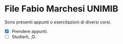 # File Fabio Marchesi UNIMIB
Sono presenti appunti o esercitazioni di diversi corsi.
 - [X] Prendere appunti.
 - [ ] Studiarli, ;D.
